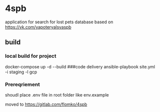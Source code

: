 # 4spb
application for search for lost pets
database based on https://vk.com/yapoteryalsyaspb
## build
### local build for project
docker-compose up -d --build
###code delivery
ansible-playbook site.yml -i staging -l gcp

### Prereqriement
shoudl place .env file in root folder like env.example

moved to https://gitlab.com/flomko/4spb
